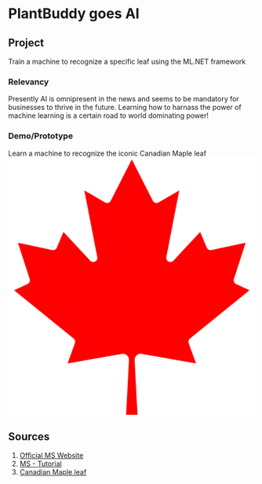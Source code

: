 # PlantBuddy goes AI

## Project
Train a machine to recognize a specific leaf using the ML.NET framework

### Relevancy
Presently AI is omnipresent in the news and seems to be mandatory for businesses to thrive in the future.
Learning how to harnass the power of machine learning is a certain road to world dominating power!

### Demo/Prototype
Learn a machine to recognize the iconic Canadian Maple leaf
![Canadian Maple leaf](canadianMapleLeaf.png)

## Sources
1. [Official MS Website](https://dotnet.microsoft.com/en-us/apps/machinelearning-ai/ml-dotnet)
2. [MS - Tutorial](https://dotnet.microsoft.com/en-us/learn/ml-dotnet/get-started-tutorial/intro)
3. [Canadian Maple leaf](https://en.m.wikipedia.org/wiki/File:Flag_of_Canada_%28leaf%29.svg)
